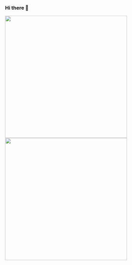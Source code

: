 ### Hi there 👋

<!--
**RichardOkubo/RichardOkubo** is a ✨ _special_ ✨ repository because its `README.md` (this file) appears on your GitHub profile.

Here are some ideas to get you started:

- 🔭 I’m currently working on ...
- 🌱 I’m currently learning ...
- 👯 I’m looking to collaborate on ...
- 🤔 I’m looking for help with ...
- 💬 Ask me about ...
- 📫 How to reach me: ...
- 😄 Pronouns: ...
- ⚡ Fun fact: ...
-->

<img width="400px" align="left" src="https://github-readme-stats.vercel.app/api/top-langs/?username=RichardOkubo&hide=javascript,html,makefile,shell,mako,dockerfile&langs_count=10&layout=compact" />

<img width="400px" align="left" src="https://github-readme-stats.vercel.app/api?username=RichardOkubo&show_icons=true&theme=radical" />
